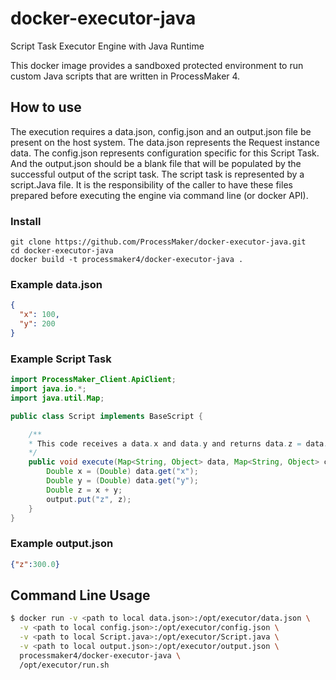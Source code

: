 # docker-executor-java
Script Task Executor Engine with Java Runtime

This docker image provides a sandboxed protected environment to run custom Java scripts that are written in ProcessMaker 4.

## How to use
The execution requires a data.json, config.json and an output.json file be present on the host system. The data.json represents the 
Request instance data.  The config.json represents configuration specific for this Script Task. And the output.json should be a blank 
file that will be populated by the successful output of the script task. The script task is represented by a script.Java file.
It is the responsibility of the caller to have these files prepared before executing the engine via command line (or docker API).


### Install

```
git clone https://github.com/ProcessMaker/docker-executor-java.git
cd docker-executor-java
docker build -t processmaker4/docker-executor-java .
```

### Example data.json
```json
{
  "x": 100,
  "y": 200
}
```

### Example Script Task
```Java
import ProcessMaker_Client.ApiClient;
import java.io.*;
import java.util.Map;

public class Script implements BaseScript {

    /**
    * This code receives a data.x and data.y and returns data.z = data.x + data.y
    */
    public void execute(Map<String, Object> data, Map<String, Object> config, Map<String, Object> output, ApiClient api) {
        Double x = (Double) data.get("x");
        Double y = (Double) data.get("y");
        Double z = x + y;
        output.put("z", z);
    }
}
```

### Example output.json
```json
{"z":300.0}
```

## Command Line Usage
```bash
$ docker run -v <path to local data.json>:/opt/executor/data.json \
  -v <path to local config.json>:/opt/executor/config.json \
  -v <path to local Script.java>:/opt/executor/Script.java \
  -v <path to local output.json>:/opt/executor/output.json \
  processmaker4/docker-executor-java \
  /opt/executor/run.sh
```
